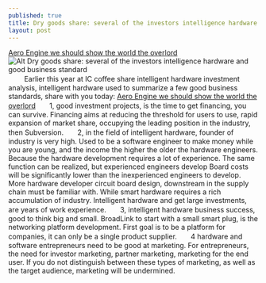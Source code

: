 ```yaml
---
published: true
title: Dry goods share: several of the investors intelligence hardware and good business standard
layout: post
---
```

[Aero Engine we should show the world the overlord](http://transfomercase.tumblr.com/post/139838611780/aero-engine-we-should-show-the-world-the)![Alt Dry goods share: several of the investors intelligence hardware and good business standard](https://c2.staticflickr.com/2/1689/24973740074_0b0bcf1e96.jpg) 　　Earlier this year at IC coffee share intelligent hardware investment analysis, intelligent hardware used to summarize a few good business standards, share with you today: [Aero Engine we should show the world the overlord](http://transfomercase.tumblr.com/post/139838611780/aero-engine-we-should-show-the-world-the)　　1, good investment projects, is the time to get financing, you can survive. Financing aims at reducing the threshold for users to use, rapid expansion of market share, occupying the leading position in the industry, then Subversion.　　2, in the field of intelligent hardware, founder of industry is very high. Used to be a software engineer to make money while you are young, and the income the higher the older the hardware engineers. Because the hardware development requires a lot of experience. The same function can be realized, but experienced engineers develop Board costs will be significantly lower than the inexperienced engineers to develop. More hardware developer circuit board design, downstream in the supply chain must be familiar with. While smart hardware requires a rich accumulation of industry. Intelligent hardware and get large investments, are years of work experience.　　3, intelligent hardware business success, good to think big and small. BroadLink to start with a small smart plug, is the networking platform development. First goal is to be a platform for companies, it can only be a single product supplier.　　4 hardware and software entrepreneurs need to be good at marketing. For entrepreneurs, the need for investor marketing, partner marketing, marketing for the end user. If you do not distinguish between these types of marketing, as well as the target audience, marketing will be undermined.